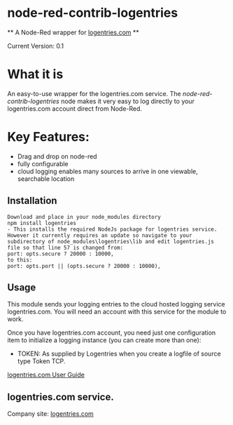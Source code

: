 # node-red-contrib-logentries

** A Node-Red wrapper for [logentries.com](http://logentries.com) **

Current Version: 0.1


# What it is

An easy-to-use wrapper for the logentries.com service. The _node-red-contrib-logentries_ node makes it very easy to log directly to your logentries.com account direct from Node-Red.


# Key Features:

   * Drag and drop on node-red
   * fully configurable
   * cloud logging enables many sources to arrive in one viewable, searchable location

   
## Installation

	Download and place in your node_modules directory
    npm install logentries
	- This installs the required NodeJs package for logentries service. However it currently requires an update so navigate to your subdirectory of node_modules\logentries\lib and edit logentries.js file so that line 57 is changed from:
	port: opts.secure ? 20000 : 10000,
	to this:
	port: opts.port || (opts.secure ? 20000 : 10000),



## Usage


This module sends your logging entries to the cloud hosted logging service logentries.com. You will need an account with this service for the module to work.

Once you have logentries.com account, you need just one configuration item to initialize a logging instance (you can create more than one):

  * TOKEN: As supplied by Logentries when you create a logfile of source type Token TCP.

[logentries.com User Guide](https://logentries.com/docs/userguide)


## logentries.com service.

Company site: [logentries.com](http://logentries.com)


